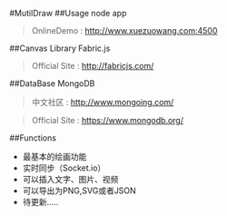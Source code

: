 #MutilDraw
##Usage
node app
>OnlineDemo : http://www.xuezuowang.com:4500

##Canvas Library
Fabric.js
>Official Site : http://fabricjs.com/

##DataBase
MongoDB
>中文社区 : http://www.mongoing.com/

>Official Site : https://www.mongodb.org/

##Functions
* 最基本的绘画功能
* 实时同步（Socket.io）
* 可以插入文字、图片、视频
* 可以导出为PNG,SVG或者JSON
* 待更新.....


